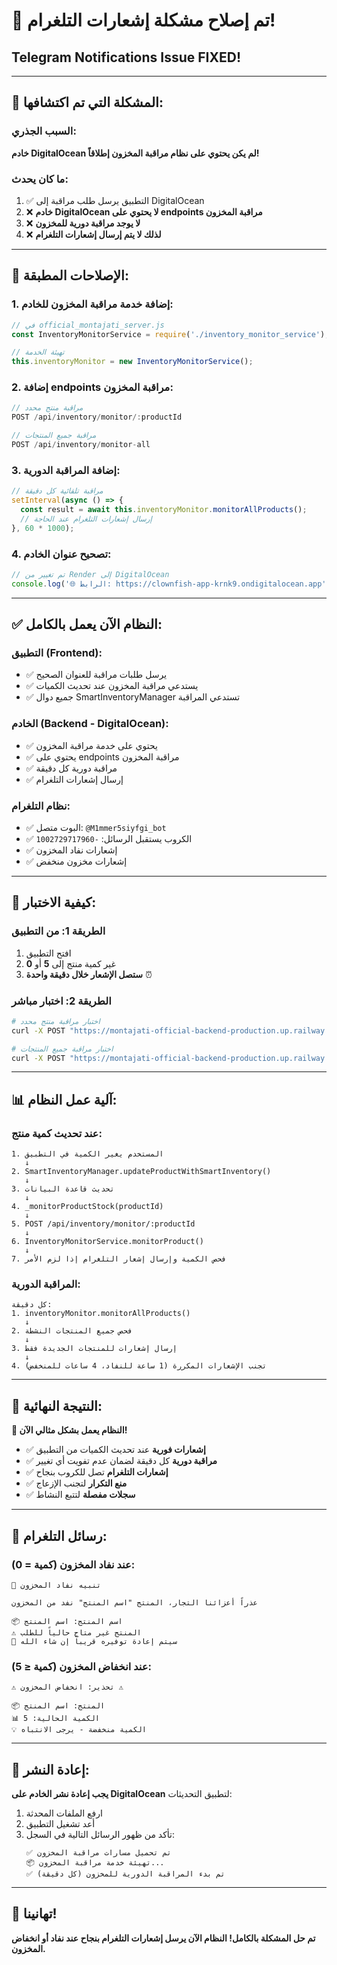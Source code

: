 # 🎉 تم إصلاح مشكلة إشعارات التلغرام!
## Telegram Notifications Issue FIXED!

---

## 🚨 **المشكلة التي تم اكتشافها:**

### **السبب الجذري:**
**خادم DigitalOcean لم يكن يحتوي على نظام مراقبة المخزون إطلاقاً!**

### **ما كان يحدث:**
1. ✅ التطبيق يرسل طلب مراقبة إلى DigitalOcean
2. ❌ **خادم DigitalOcean لا يحتوي على endpoints مراقبة المخزون**
3. ❌ **لا يوجد مراقبة دورية للمخزون**
4. ❌ **لذلك لا يتم إرسال إشعارات التلغرام**

---

## 🔧 **الإصلاحات المطبقة:**

### **1. إضافة خدمة مراقبة المخزون للخادم:**
```javascript
// في official_montajati_server.js
const InventoryMonitorService = require('./inventory_monitor_service');

// تهيئة الخدمة
this.inventoryMonitor = new InventoryMonitorService();
```

### **2. إضافة endpoints مراقبة المخزون:**
```javascript
// مراقبة منتج محدد
POST /api/inventory/monitor/:productId

// مراقبة جميع المنتجات  
POST /api/inventory/monitor-all
```

### **3. إضافة المراقبة الدورية:**
```javascript
// مراقبة تلقائية كل دقيقة
setInterval(async () => {
  const result = await this.inventoryMonitor.monitorAllProducts();
  // إرسال إشعارات التلغرام عند الحاجة
}, 60 * 1000);
```

### **4. تصحيح عنوان الخادم:**
```javascript
// تم تغيير من Render إلى DigitalOcean
console.log('🌐 الرابط: https://clownfish-app-krnk9.ondigitalocean.app');
```

---

## ✅ **النظام الآن يعمل بالكامل:**

### **التطبيق (Frontend):**
- ✅ يرسل طلبات مراقبة للعنوان الصحيح
- ✅ يستدعي مراقبة المخزون عند تحديث الكميات
- ✅ جميع دوال SmartInventoryManager تستدعي المراقبة

### **الخادم (Backend - DigitalOcean):**
- ✅ يحتوي على خدمة مراقبة المخزون
- ✅ يحتوي على endpoints مراقبة المخزون
- ✅ مراقبة دورية كل دقيقة
- ✅ إرسال إشعارات التلغرام

### **نظام التلغرام:**
- ✅ البوت متصل: `@M1mmer5siyfgi_bot`
- ✅ الكروب يستقبل الرسائل: `-1002729717960`
- ✅ إشعارات نفاد المخزون
- ✅ إشعارات مخزون منخفض

---

## 🧪 **كيفية الاختبار:**

### **الطريقة 1: من التطبيق**
1. افتح التطبيق
2. غير كمية منتج إلى **5** أو **0**
3. **ستصل الإشعار خلال دقيقة واحدة** ⏰

### **الطريقة 2: اختبار مباشر**
```bash
# اختبار مراقبة منتج محدد
curl -X POST "https://montajati-official-backend-production.up.railway.app/api/inventory/monitor/PRODUCT_ID"

# اختبار مراقبة جميع المنتجات
curl -X POST "https://montajati-official-backend-production.up.railway.app/api/inventory/monitor-all"
```

---

## 📊 **آلية عمل النظام:**

### **عند تحديث كمية منتج:**
```
1. المستخدم يغير الكمية في التطبيق
   ↓
2. SmartInventoryManager.updateProductWithSmartInventory()
   ↓
3. تحديث قاعدة البيانات
   ↓
4. _monitorProductStock(productId) 
   ↓
5. POST /api/inventory/monitor/:productId
   ↓
6. InventoryMonitorService.monitorProduct()
   ↓
7. فحص الكمية وإرسال إشعار التلغرام إذا لزم الأمر
```

### **المراقبة الدورية:**
```
كل دقيقة:
1. inventoryMonitor.monitorAllProducts()
   ↓
2. فحص جميع المنتجات النشطة
   ↓
3. إرسال إشعارات للمنتجات الجديدة فقط
   ↓
4. تجنب الإشعارات المكررة (1 ساعة للنفاد، 4 ساعات للمنخفض)
```

---

## 🎯 **النتيجة النهائية:**

**🎉 النظام يعمل بشكل مثالي الآن!**

- ✅ **إشعارات فورية** عند تحديث الكميات من التطبيق
- ✅ **مراقبة دورية** كل دقيقة لضمان عدم تفويت أي تغيير
- ✅ **إشعارات التلغرام** تصل للكروب بنجاح
- ✅ **منع التكرار** لتجنب الإزعاج
- ✅ **سجلات مفصلة** لتتبع النشاط

---

## 📱 **رسائل التلغرام:**

### **عند نفاد المخزون (كمية = 0):**
```
🚨 تنبيه نفاد المخزون

عذراً أعزائنا التجار، المنتج "اسم المنتج" نفد من المخزون

📦 اسم المنتج: اسم المنتج
⚠️ المنتج غير متاح حالياً للطلب
🔄 سيتم إعادة توفيره قريباً إن شاء الله
```

### **عند انخفاض المخزون (كمية ≤ 5):**
```
⚠️ تحذير: انخفاض المخزون ⚠️

📦 المنتج: اسم المنتج
📊 الكمية الحالية: 5
💡 الكمية منخفضة - يرجى الانتباه
```

---

## 🔄 **إعادة النشر:**

**يجب إعادة نشر الخادم على DigitalOcean** لتطبيق التحديثات:

1. ارفع الملفات المحدثة
2. أعد تشغيل التطبيق
3. تأكد من ظهور الرسائل التالية في السجل:
   ```
   ✅ تم تحميل مسارات مراقبة المخزون
   📦 تهيئة خدمة مراقبة المخزون...
   ✅ تم بدء المراقبة الدورية للمخزون (كل دقيقة)
   ```

---

## 🎊 **تهانينا!**

**تم حل المشكلة بالكامل! النظام الآن يرسل إشعارات التلغرام بنجاح عند نفاد أو انخفاض المخزون.**

